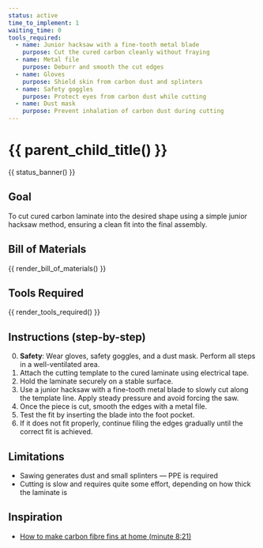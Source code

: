 ```yaml
---
status: active
time_to_implement: 1
waiting_time: 0
tools_required:
  - name: Junior hacksaw with a fine-tooth metal blade
    purpose: Cut the cured carbon cleanly without fraying
  - name: Metal file
    purpose: Deburr and smooth the cut edges
  - name: Gloves
    purpose: Shield skin from carbon dust and splinters
  - name: Safety goggles
    purpose: Protect eyes from carbon dust while cutting
  - name: Dust mask
    purpose: Prevent inhalation of carbon dust during cutting
---
```

# {{ parent_child_title() }}
{{ status_banner() }}

## Goal
To cut cured carbon laminate into the desired shape using a simple junior hacksaw method, ensuring a clean fit into the final assembly.

## Bill of Materials

{{ render_bill_of_materials() }}

## Tools Required
{{ render_tools_required() }}

## Instructions (step-by-step)
0. **Safety**: Wear gloves, safety goggles, and a dust mask. Perform all steps in a well-ventilated area.
1. Attach the cutting template to the cured laminate using electrical tape.
2. Hold the laminate securely on a stable surface.
3. Use a junior hacksaw with a fine-tooth metal blade to slowly cut along the template line. Apply steady pressure and avoid forcing the saw.
4. Once the piece is cut, smooth the edges with a metal file.
5. Test the fit by inserting the blade into the foot pocket.
6. If it does not fit properly, continue filing the edges gradually until the correct fit is achieved.

## Limitations
- Sawing generates dust and small splinters — PPE is required
- Cutting is slow and requires quite some effort, depending on how thick the laminate is  

## Inspiration
- [How to make carbon fibre fins at home (minute 8:21)](https://youtu.be/mB1JW75E_7k?si=SxF3T3McjTknNW6e&t=501)
